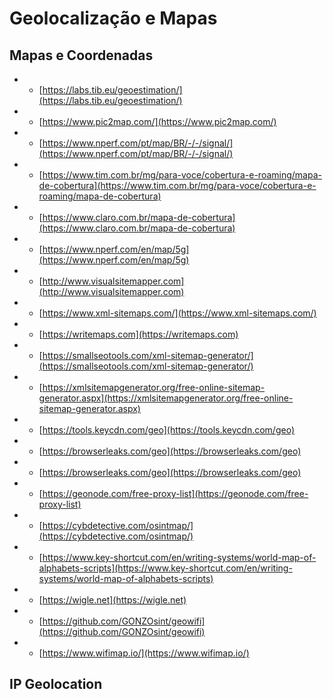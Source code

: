 # Geolocalização e Mapas

## Mapas e Coordenadas

- - [https://labs.tib.eu/geoestimation/](https://labs.tib.eu/geoestimation/)
- - [https://www.pic2map.com/](https://www.pic2map.com/)
- - [https://www.nperf.com/pt/map/BR/-/-/signal/](https://www.nperf.com/pt/map/BR/-/-/signal/)
- - [https://www.tim.com.br/mg/para-voce/cobertura-e-roaming/mapa-de-cobertura](https://www.tim.com.br/mg/para-voce/cobertura-e-roaming/mapa-de-cobertura)
- - [https://www.claro.com.br/mapa-de-cobertura](https://www.claro.com.br/mapa-de-cobertura)
- - [https://www.nperf.com/en/map/5g](https://www.nperf.com/en/map/5g)
- - [http://www.visualsitemapper.com](http://www.visualsitemapper.com)
- - [https://www.xml-sitemaps.com/](https://www.xml-sitemaps.com/)
- - [https://writemaps.com](https://writemaps.com)
- - [https://smallseotools.com/xml-sitemap-generator/](https://smallseotools.com/xml-sitemap-generator/)
- - [https://xmlsitemapgenerator.org/free-online-sitemap-generator.aspx](https://xmlsitemapgenerator.org/free-online-sitemap-generator.aspx)
- - [https://tools.keycdn.com/geo](https://tools.keycdn.com/geo)
- - [https://browserleaks.com/geo](https://browserleaks.com/geo)
- - [https://browserleaks.com/geo](https://browserleaks.com/geo)
- - [https://geonode.com/free-proxy-list](https://geonode.com/free-proxy-list)
- - [https://cybdetective.com/osintmap/](https://cybdetective.com/osintmap/)
- - [https://www.key-shortcut.com/en/writing-systems/world-map-of-alphabets-scripts](https://www.key-shortcut.com/en/writing-systems/world-map-of-alphabets-scripts)
- - [https://wigle.net](https://wigle.net)
- - [https://github.com/GONZOsint/geowifi](https://github.com/GONZOsint/geowifi)
- - [https://www.wifimap.io/](https://www.wifimap.io/)

## IP Geolocation

